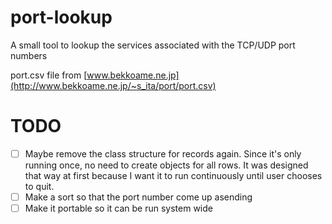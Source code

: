 # port-lookup
A small tool to lookup the services associated with the TCP/UDP port numbers

port.csv file from [www.bekkoame.ne.jp](http://www.bekkoame.ne.jp/~s_ita/port/port.csv)


# TODO

- [ ] Maybe remove the class structure for records again. Since it's only running once, no need to create objects for all rows. It was designed that way at first because I want it to run continuously until user chooses to quit.
- [ ] Make a sort so that the port number come up asending
- [ ] Make it portable so it can be run system wide
